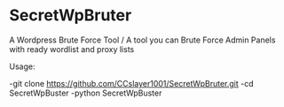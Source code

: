 # SecretWpBruter
A Wordpress Brute Force Tool / A tool you can Brute Force Admin Panels with ready wordlist and proxy lists

Usage:

-git clone https://github.com/CCslayer1001/SecretWpBruter.git
-cd SecretWpBuster
-python SecretWpBuster
